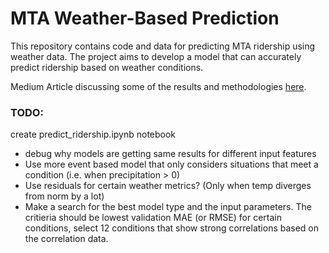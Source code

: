 # MTA Weather-Based Prediction

This repository contains code and data for predicting MTA ridership using weather data. The project aims to develop a model that can accurately predict ridership based on weather conditions.

Medium Article discussing some of the results and methodologies [here](https://medium.com/@perryascott2/cloudy-with-a-chance-of-commuters-weathers-impact-on-nyc-transit-91678e2a8198).

### TODO:
create predict_ridership.ipynb notebook
- debug why models are getting same results for different input features
- Use more event based model that only considers situations that meet a condition (i.e. when precipitation > 0)
- Use residuals for certain weather metrics? (Only when temp diverges from norm by a lot)
- Make a search for the best model type and the input parameters. The critieria should be lowest validation MAE (or RMSE) for certain conditions, select 12 conditions that show strong correlations based on the correlation data.
